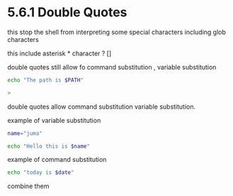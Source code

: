 # 5.6.1 Double Quotes

this stop the shell from interpreting some special characters including glob characters 

this include asterisk * character ? []


double quotes still allow fo command substitution , variable substitution 

```bash
echo "The path is $PATH"

> 
```

double quotes allow command substitution variable substitution.

example of variable substitution 
```bash 
name="juma"

echo "Hello this is $name"

```

example of command substitution 

```bash
echo "today is $date"

```

combine them 

